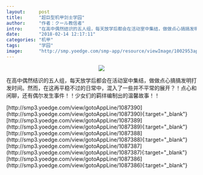 ```yaml
---
layout:     post
title:      "超巨型机甲剑士学园"
author:     "作者：クール教信者"
intro:      "在高中偶然结识的五人组，每天放学后都会在活动室中集结，做做点心搞搞发明打发时间。然而，在这再平稳不过的日常中，混入了一些并不平常的展开？！点心和闲聊，还有偶尔发生事件！！少女们的羁绊编制出的温馨故事！！"
date:       "2018-02-14 12:17:11"
categories: "机甲"
tags:       "学园"
image:      "http://smp.yoedge.com/smp-app/resource/viewImage/1002953appline.png"
---
```

<div style="text-align: center">
<p><img src="http://smp.yoedge.com/smp-app/resource/viewImage/1002953appline.png"/></p>
</div>
<p class="post-meta">
<span>在高中偶然结识的五人组，每天放学后都会在活动室中集结，做做点心搞搞发明打发时间。然而，在这再平稳不过的日常中，混入了一些并不平常的展开？！点心和闲聊，还有偶尔发生事件！！少女们的羁绊编制出的温馨故事！！</span>
</p>
[http://smp3.yoedge.com/view/gotoAppLine/1087390](http://smp3.yoedge.com/view/gotoAppLine/1087390){:target="_blank"}
[http://smp3.yoedge.com/view/gotoAppLine/1087389](http://smp3.yoedge.com/view/gotoAppLine/1087389){:target="_blank"}
[http://smp3.yoedge.com/view/gotoAppLine/1087388](http://smp3.yoedge.com/view/gotoAppLine/1087388){:target="_blank"}
[http://smp3.yoedge.com/view/gotoAppLine/1087387](http://smp3.yoedge.com/view/gotoAppLine/1087387){:target="_blank"}
[http://smp3.yoedge.com/view/gotoAppLine/1087386](http://smp3.yoedge.com/view/gotoAppLine/1087386){:target="_blank"}


